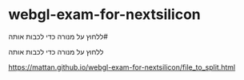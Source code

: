 # webgl-exam-for-nextsilicon
ללחוץ על מנורה כדי לכבות אותה#

ללחוץ על מנורה כדי לכבות אותה

https://mattan.github.io/webgl-exam-for-nextsilicon/file_to_split.html
